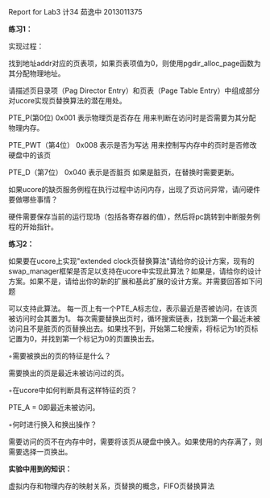 Report for Lab3
计34 茹逸中 2013011375

**练习1：**

实现过程：

找到地址addr对应的页表项，如果页表项值为0，则使用pgdir_alloc_page函数为其分配物理地址。

请描述页目录项（Pag Director Entry）和页表（Page Table Entry）中组成部分对ucore实现页替换算法的潜在用处。

PTE_P(第0位) 0x001 表示物理页是否存在 用来判断在访问时是否需要为其分配物理内存。

PTE_PWT（第4位） 0x008 表示是否为写达 用来控制写内存中的页时是否修改硬盘中的该页

PTE_D（第7位） 0x040 表示是否脏页 如果是脏页，在替换时需要更新。

如果ucore的缺页服务例程在执行过程中访问内存，出现了页访问异常，请问硬件要做哪些事情？

硬件需要保存当前的运行现场（包括各寄存器的值），然后将pc跳转到中断服务例程的开始指针。

**练习2：**

如果要在ucore上实现"extended clock页替换算法"请给你的设计方案，现有的swap_manager框架是否足以支持在ucore中实现此算法？如果是，请给你的设计方案。如果不是，请给出你的新的扩展和基此扩展的设计方案。并需要回答如下问题

可以支持此算法。
每一页上有一个PTE_A标志位，表示最近是否被访问，在该页被访问时会其置为1。
每次需要替换出页时，循环搜索链表，找到第一个最近未被访问且不是脏页的页替换出去。如果找不到，开始第二轮搜索，将标记为1的页标记置为0，并找到第一个标记为0的页置换出去。

◦需要被换出的页的特征是什么？

需要换出的页是最近未被访问过的页。

◦在ucore中如何判断具有这样特征的页？

PTE_A = 0即最近未被访问。

◦何时进行换入和换出操作？

需要访问的页不在内存中时，需要将该页从硬盘中换入。如果使用的内存满了，则需要选择一页换出。

**实验中用到的知识：**

虚拟内存和物理内存的映射关系，页替换的概念，FIFO页替换算法